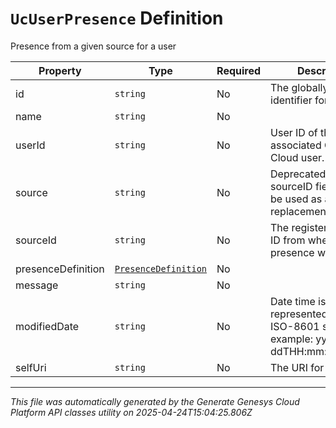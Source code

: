 # `UcUserPresence` Definition

Presence from a given source for a user

| Property | Type | Required | Description |
|----------|------|----------|-------------|
| id | `string` | No | The globally unique identifier for the object. |
| name | `string` | No |  |
| userId | `string` | No | User ID of the associated Genesys Cloud user. |
| source | `string` | No | Deprecated - The sourceID field should be used as a replacement. |
| sourceId | `string` | No | The registered source ID from where the presence was set |
| presenceDefinition | [`PresenceDefinition`](presencedefinition-definition.md) | No |  |
| message | `string` | No |  |
| modifiedDate | `string` | No | Date time is represented as an ISO-8601 string. For example: yyyy-MM-ddTHH:mm:ss[.mmm]Z |
| selfUri | `string` | No | The URI for this object |

---

*This file was automatically generated by the Generate Genesys Cloud Platform API classes utility on 2025-04-24T15:04:25.806Z*